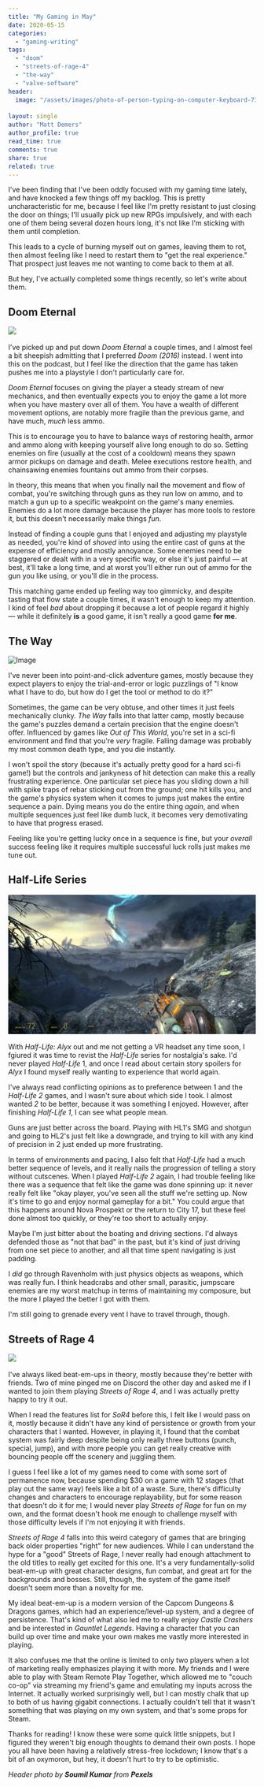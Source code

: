```yaml
---
title: "My Gaming in May"
date: 2020-05-15
categories: 
  - "gaming-writing"
tags: 
  - "doom"
  - "streets-of-rage-4"
  - "the-way"
  - "valve-software"
header:
  image: "/assets/images/photo-of-person-typing-on-computer-keyboard-7359111.jpg"

layout: single
author: "Matt Demers"
author_profile: true
read_time: true
comments: true
share: true
related: true
---
```


I've been finding that I've been oddly focused with my gaming time lately, and have knocked a few things off my backlog. This is pretty uncharacteristic for me, because I feel like I'm pretty resistant to just closing the door on things; I'll usually pick up new RPGs impulsively, and with each one of them being several dozen hours long, it's not like I'm sticking with them until completion.

<!--more-->

This leads to a cycle of burning myself out on games, leaving them to rot, then almost feeling like I need to restart them to "get the real experience." That prospect just leaves me not wanting to come back to them at all.

But hey, I've actually completed some things recently, so let's write about them.

## Doom Eternal

![](/assets/images/ss_9cdf861c8ac2d7fa7e1f2a88673032bc3a6c6114.1920x1080.jpg?t=1589476553)

I've picked up and put down _Doom Eternal_ a couple times, and I almost feel a bit sheepish admitting that I preferred _Doom (2016)_ instead. I went into this on the podcast, but I feel like the direction that the game has taken pushes me into a playstyle I don't particularly care for.

_Doom Eternal_ focuses on giving the player a steady stream of new mechanics, and then eventually expects you to enjoy the game a lot more when you have mastery over all of them. You have a wealth of different movement options, are notably more fragile than the previous game, and have much, _much_ less ammo.

This is to encourage you to have to balance ways of restoring health, armor and ammo along with keeping yourself alive long enough to do so. Setting enemies on fire (usually at the cost of a cooldown) means they spawn armor pickups on damage and death. Melee executions restore health, and chainsawing enemies fountains out ammo from their corpses.

In theory, this means that when you finally nail the movement and flow of combat, you're switching through guns as they run low on ammo, and to match a gun up to a specific weakpoint on the game's many enemies. Enemies do a lot more damage because the player has more tools to restore it, but this doesn't necessarily make things _fun_.

Instead of finding a couple guns that I enjoyed and adjusting my playstyle as needed, you're kind of _shoved_ into using the entire cast of guns at the expense of efficiency and mostly annoyance. Some enemies need to be staggered or dealt with in a very specific way, or else it's just painful — at best, it'll take a long time, and at worst you'll either run out of ammo for the gun you like using, or you'll die in the process.

This matching game ended up feeling way too gimmicky, and despite tasting that flow state a couple times, it wasn't enough to keep my attention. I kind of feel _bad_ about dropping it because a lot of people regard it highly — while it definitely **is** a good game, it isn't really a good game **for me**.

## The Way

![Image](images/EJXZZlTUcAA5Ggu?format=jpg&name=large)

I've never been into point-and-click adventure games, mostly because they expect players to enjoy the trial-and-error or logic puzzlings of "I know what I have to do, but how do I get the tool or method to do it?"

Sometimes, the game can be very obtuse, and other times it just feels mechanically clunky. _The Way_ falls into that latter camp, mostly because the game's puzzles demand a certain precision that the engine doesn't offer. Influenced by games like _Out of This World_, you're set in a sci-fi environment and find that you're _very_ fragile. Falling damage was probably my most common death type, and you die instantly.

I won't spoil the story (because it's actually pretty good for a hard sci-fi game!) but the controls and jankyness of hit detection can make this a really frustrating experience. One particular set piece has you sliding down a hill with spike traps of rebar sticking out from the ground; one hit kills you, and the game's physics system when it comes to jumps just makes the entire sequence a pain. Dying means you do the entire thing _again_, and when multiple sequences just feel like dumb luck, it becomes very demotivating to have that progress erased.

Feeling like you're getting lucky once in a sequence is fine, but your _overall_ success feeling like it requires multiple successful luck rolls just makes me tune out.

## Half-Life Series

![](/assets/images/20200502130514_1-1024x576.jpg)

With _Half-Life: Alyx_ out and me not getting a VR headset any time soon, I fgiured it was time to revist the _Half-Life_ series for nostalgia's sake. I'd never played _Half-Life_ 1, and once I read about certain story spoilers for _Alyx_ I found myself really wanting to experience that world again.

I've always read conflicting opinions as to preference between 1 and the _Half-Life 2_ games, and I wasn't sure about which side I took. I almost wanted _2_ to be better, because it was something I enjoyed. However, after finishing _Half-Life 1_, I can see what people mean.

Guns are just better across the board. Playing with HL1's SMG and shotgun and going to HL2's just felt like a downgrade, and trying to kill with any kind of precision in 2 just ended up more frustrating.

In terms of environments and pacing, I also felt that _Half-Life_ had a much better sequence of levels, and it really nails the progression of telling a story without cutscenes. When I played _Half-Life 2_ again, I had trouble feeling like there was a sequence that felt like the game was done spinning up: it never really felt like "okay player, you've seen all the stuff we're setting up. Now it's time to go and enjoy normal gameplay for a bit." You could argue that this happens around Nova Prospekt or the return to City 17, but these feel done almost too quickly, or they're too short to actually enjoy.

Maybe I'm just bitter about the boating and driving sections. I'd always defended those as "not that bad" in the past, but it's kind of just driving from one set piece to another, and all that time spent navigating is just padding.

I _did_ go through Ravenholm with just physics objects as weapons, which was really fun. I think headcrabs and other small, parasitic, jumpscare enemies are my worst matchup in terms of maintaining my composure, but the more I played the better I got with them.

I'm still going to grenade every vent I have to travel through, though.

## Streets of Rage 4

![](/assets/images/Streets-of-Rage-4.jpg?q=50&fit=crop&w=960&h=500)

I've always liked beat-em-ups in theory, mostly because they're better with friends. Two of mine pinged me on Discord the other day and asked me if I wanted to join them playing _Streets of Rage 4_, and I was actually pretty happy to try it out.

When I read the features list for _SoR4_ before this, I felt like I would pass on it, mostly because it didn't have any kind of persistence or growth from your characters that I wanted. However, in playing it, I found that the combat system was fairly deep despite being only really three buttons (punch, special, jump), and with more people you can get really creative with bouncing people off the scenery and juggling them.

I guess I feel like a lot of my games need to come with some sort of permanence now, because spending $30 on a game with 12 stages (that play out the same way) feels like a bit of a waste. Sure, there's difficulty changes and characters to encourage replayability, but for some reason that doesn't do it for me; I would never play _Streets of Rage_ for fun on my own, and the format doesn't hook me enough to challenge myself with those difficulty levels if I'm not enjoying it with friends.

_Streets of Rage 4_ falls into this weird category of games that are bringing back older properties "right" for new audiences. While I can understand the hype for a "good" Streets of Rage, I never really had enough attachment to the old titles to really get excited for this one. It's a very fundamentally-solid beat-em-up with great character designs, fun combat, and great art for the backgrounds and bosses. Still, though, the system of the game itself doesn't seem more than a novelty for me.

My ideal beat-em-up is a modern version of the Capcom Dungeons & Dragons games, which had an experience/level-up system, and a degree of persistence. That's kind of what also led me to really enjoy _Castle Crashers_ and be interested in _Gauntlet Legends_. Having a character that you can build up over time and make your own makes me vastly more interested in playing.

It also confuses me that the online is limited to only two players when a lot of marketing really emphasizes playing it with more. My friends and I were able to play with Steam Remote Play Together, which allowed me to "couch co-op" via streaming my friend's game and emulating my inputs across the Internet. It actually worked surprisingly well, but I can mostly chalk that up to both of us having gigabit connections. I actually couldn't tell that it wasn't something that was playing on my own system, and that's some props for Steam.

Thanks for reading! I know these were some quick little snippets, but I figured they weren't big enough thoughts to demand their own posts. I hope you all have been having a relatively stress-free lockdown; I know that's a bit of an oxymoron, but hey, it doesn't hurt to try to be optimistic.

_Header photo by **Soumil Kumar** from **Pexels**_
